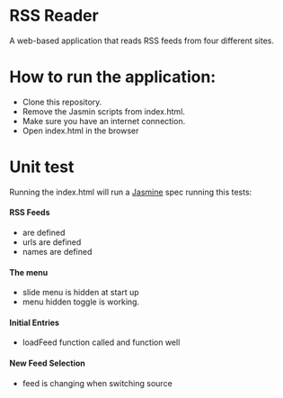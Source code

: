 # RSS Reader

A web-based application that reads RSS feeds from four different sites.

# How to run the application:
* Clone this repository.
* Remove the Jasmin scripts from index.html.
* Make sure you have an internet connection.
* Open index.html in the browser 

# Unit test 
Running the index.html will run a [Jasmine](http://jasmine.github.io/) spec running this tests:
#### RSS Feeds
* are defined
* urls are defined
* names are defined
#### The menu
* slide menu is hidden at start up
* menu hidden toggle is working.
#### Initial Entries
* loadFeed function called and function well
#### New Feed Selection
* feed is changing when switching source